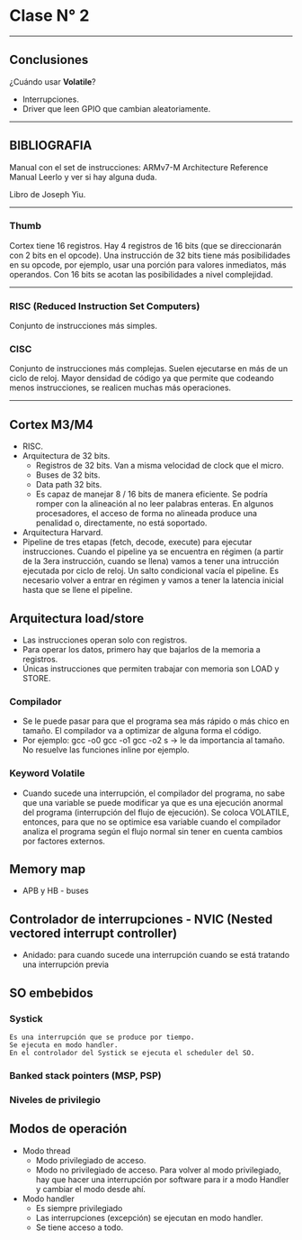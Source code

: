 # Clase N° 2

************************************************************************
## Conclusiones

¿Cuándo usar **Volatile**?
 - Interrupciones.
 - Driver que leen GPIO que cambian aleatoriamente.

************************************************************************

## BIBLIOGRAFIA

Manual con el set de instrucciones: ARMv7-M Architecture Reference Manual
Leerlo y ver si hay alguna duda.

Libro de Joseph Yiu.

*************************************************************************
### Thumb

Cortex tiene 16 registros. Hay 4 registros de 16 bits (que se direccionarán con 2 bits en el opcode).
Una instrucción de 32 bits tiene más posibilidades en su opcode, por ejemplo, usar una porción para valores inmediatos, más operandos. 
Con 16 bits se acotan las posibilidades a nivel complejidad.

*************************************************************************

### RISC (Reduced Instruction Set Computers)
Conjunto de instrucciones más simples.

### CISC
Conjunto de instrucciones más complejas.
Suelen ejecutarse en más de un ciclo de reloj.
Mayor densidad de código ya que permite que codeando menos instrucciones, se realicen muchas más operaciones.

**************************************************************************

## Cortex M3/M4
- RISC.
- Arquitectura de 32 bits.
	- Registros de 32 bits.
		Van a misma velocidad de clock que el micro.
	- Buses de 32 bits.
	- Data path 32 bits.
	- Es capaz de manejar 8 / 16 bits de manera eficiente. 
		Se podría romper con la alineación al no leer palabras enteras.
		En algunos procesadores, el acceso de forma no alineada produce una penalidad o, directamente, no está soportado.
- Arquitectura Harvard.
- Pipeline de tres etapas (fetch, decode, execute) para ejecutar instrucciones.
	Cuando el pipeline ya se encuentra en régimen (a partir de la 3era instrucción, cuando se llena) vamos a tener una intrucción ejecutada por ciclo de reloj.
	Un salto condicional vacía el pipeline. Es necesario volver a entrar en régimen y vamos a tener la latencia inicial hasta que se llene el pipeline.

## Arquitectura load/store
- Las instrucciones operan solo con registros.
- Para operar los datos, primero hay que bajarlos de la memoria a registros.
- Únicas instrucciones que permiten trabajar con memoria son LOAD y STORE.

### Compilador
- Se le puede pasar para que el programa sea más rápido o más chico en tamaño. El compilador va a optimizar de alguna forma el código.
- Por ejemplo:
	gcc -o0 
	gcc -o1
	gcc -o2
	s -> le da importancia al tamaño. No resuelve las funciones inline por ejemplo.


### Keyword Volatile
- Cuando sucede una interrupción, el compilador del programa, no sabe que una variable se puede modificar ya que es una ejecución anormal del programa (interrupción del flujo de ejecución).
	Se coloca VOLATILE, entonces, para que no se optimice esa variable cuando el compilador analiza el programa según el flujo normal sin tener en cuenta cambios por factores externos.

## Memory map
- APB y HB - buses

## Controlador de interrupciones - NVIC (Nested vectored interrupt controller)
- Anidado: para cuando sucede una interrupción cuando se está tratando una interrupción previa

## SO embebidos
### Systick
	Es una interrupción que se produce por tiempo.
	Se ejecuta en modo handler.
	En el controlador del Systick se ejecuta el scheduler del SO.
### Banked stack pointers (MSP, PSP)
### Niveles de privilegio

## Modos de operación
- Modo thread
	- Modo privilegiado de acceso.
	- Modo no privilegiado de acceso.
		Para volver al modo privilegiado, hay que hacer una interrupción por software para ir a modo Handler y cambiar el modo desde ahí.
- Modo handler
	- Es siempre privilegiado
	- Las interrupciones (excepción) se ejecutan en modo handler.
	- Se tiene acceso a todo.



